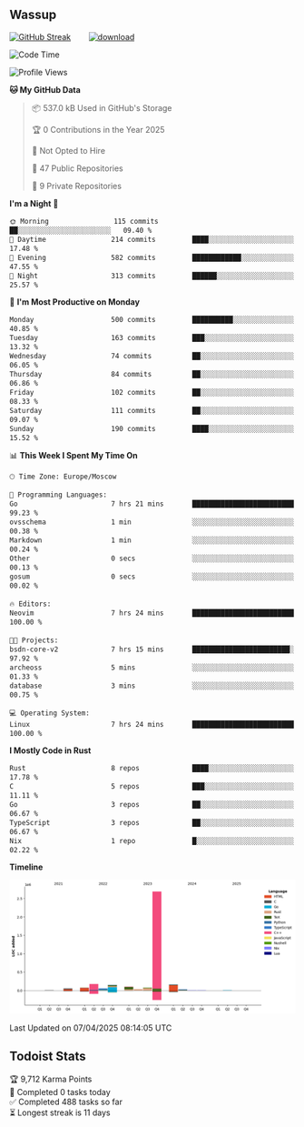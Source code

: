 ## Wassup

<!--
-->

[![GitHub Streak](http://github-readme-streak-stats.herokuapp.com?user=archeoss&theme=shades-of-purple&hide_border=true&date_format=j%20M%5B%20Y%5D)](https://git.io/streak-stats)&nbsp;&nbsp;&nbsp;&nbsp;&nbsp;&nbsp;&nbsp;&nbsp;[![download](https://user-images.githubusercontent.com/68448737/147796309-d8b65b1d-4dde-40d9-b03a-2b42aaa6cd43.jpeg)
](http://bmstu.ru/)

<!--START_SECTION:waka-->
![Code Time](http://img.shields.io/badge/Code%20Time-3%2C869%20hrs%2034%20mins-blue)

![Profile Views](http://img.shields.io/badge/Profile%20Views-0-blue)

**🐱 My GitHub Data** 

> 📦 537.0 kB Used in GitHub's Storage 
 > 
> 🏆 0 Contributions in the Year 2025
 > 
> 🚫 Not Opted to Hire
 > 
> 📜 47 Public Repositories 
 > 
> 🔑 9 Private Repositories 
 > 
**I'm a Night 🦉** 

```text
🌞 Morning                115 commits         ██░░░░░░░░░░░░░░░░░░░░░░░   09.40 % 
🌆 Daytime                214 commits         ████░░░░░░░░░░░░░░░░░░░░░   17.48 % 
🌃 Evening                582 commits         ████████████░░░░░░░░░░░░░   47.55 % 
🌙 Night                  313 commits         ██████░░░░░░░░░░░░░░░░░░░   25.57 % 
```
📅 **I'm Most Productive on Monday** 

```text
Monday                   500 commits         ██████████░░░░░░░░░░░░░░░   40.85 % 
Tuesday                  163 commits         ███░░░░░░░░░░░░░░░░░░░░░░   13.32 % 
Wednesday                74 commits          ██░░░░░░░░░░░░░░░░░░░░░░░   06.05 % 
Thursday                 84 commits          ██░░░░░░░░░░░░░░░░░░░░░░░   06.86 % 
Friday                   102 commits         ██░░░░░░░░░░░░░░░░░░░░░░░   08.33 % 
Saturday                 111 commits         ██░░░░░░░░░░░░░░░░░░░░░░░   09.07 % 
Sunday                   190 commits         ████░░░░░░░░░░░░░░░░░░░░░   15.52 % 
```


📊 **This Week I Spent My Time On** 

```text
🕑︎ Time Zone: Europe/Moscow

💬 Programming Languages: 
Go                       7 hrs 21 mins       █████████████████████████   99.23 % 
ovsschema                1 min               ░░░░░░░░░░░░░░░░░░░░░░░░░   00.38 % 
Markdown                 1 min               ░░░░░░░░░░░░░░░░░░░░░░░░░   00.24 % 
Other                    0 secs              ░░░░░░░░░░░░░░░░░░░░░░░░░   00.13 % 
gosum                    0 secs              ░░░░░░░░░░░░░░░░░░░░░░░░░   00.02 % 

🔥 Editors: 
Neovim                   7 hrs 24 mins       █████████████████████████   100.00 % 

🐱‍💻 Projects: 
bsdn-core-v2             7 hrs 15 mins       ████████████████████████░   97.92 % 
archeoss                 5 mins              ░░░░░░░░░░░░░░░░░░░░░░░░░   01.33 % 
database                 3 mins              ░░░░░░░░░░░░░░░░░░░░░░░░░   00.75 % 

💻 Operating System: 
Linux                    7 hrs 24 mins       █████████████████████████   100.00 % 
```

**I Mostly Code in Rust** 

```text
Rust                     8 repos             ████░░░░░░░░░░░░░░░░░░░░░   17.78 % 
C                        5 repos             ███░░░░░░░░░░░░░░░░░░░░░░   11.11 % 
Go                       3 repos             ██░░░░░░░░░░░░░░░░░░░░░░░   06.67 % 
TypeScript               3 repos             ██░░░░░░░░░░░░░░░░░░░░░░░   06.67 % 
Nix                      1 repo              █░░░░░░░░░░░░░░░░░░░░░░░░   02.22 % 
```



**Timeline**

![Lines of Code chart](https://raw.githubusercontent.com/archeoss/archeoss/master/assets/bar_graph.png)


 Last Updated on 07/04/2025 08:14:05 UTC
<!--END_SECTION:waka-->

## Todoist Stats

<!-- TODO-IST:START -->
🏆  9,712 Karma Points           
🌸  Completed 0 tasks today           
✅  Completed 488 tasks so far           
⏳  Longest streak is 11 days
<!-- TODO-IST:END -->
